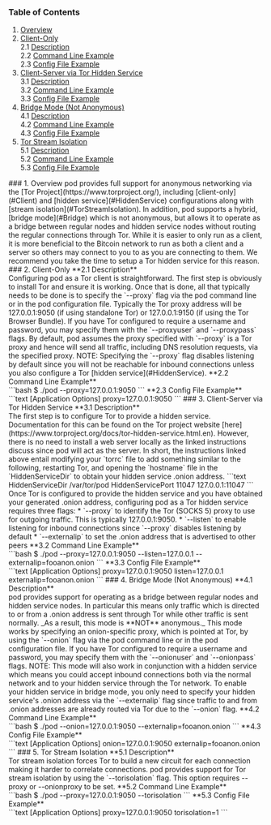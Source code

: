 ### Table of Contents
1. [Overview](#Overview)<br />
2. [Client-Only](#Client)<br />
2.1 [Description](#ClientDescription)<br />
2.2 [Command Line Example](#ClientCLIExample)<br />
2.3 [Config File Example](#ClientConfigFileExample)<br />
3. [Client-Server via Tor Hidden Service](#HiddenService)<br />
3.1 [Description](#HiddenServiceDescription)<br />
3.2 [Command Line Example](#HiddenServiceCLIExample)<br />
3.3 [Config File Example](#HiddenServiceConfigFileExample)<br />
4. [Bridge Mode (Not Anonymous)](#Bridge)<br />
4.1 [Description](#BridgeDescription)<br />
4.2 [Command Line Example](#BridgeCLIExample)<br />
4.3 [Config File Example](#BridgeConfigFileExample)<br />
5. [Tor Stream Isolation](#TorStreamIsolation)<br />
5.1 [Description](#TorStreamIsolationDescription)<br />
5.2 [Command Line Example](#TorStreamIsolationCLIExample)<br />
5.3 [Config File Example](#TorStreamIsolationFileExample)<br />
<a name="Overview" />
### 1. Overview
pod provides full support for anonymous networking via the
[Tor Project](https://www.torproject.org/), including [client-only](#Client)
and [hidden service](#HiddenService) configurations along with
[stream isolation](#TorStreamIsolation).  In addition, pod supports a hybrid,
[bridge mode](#Bridge) which is not anonymous, but allows it to operate as a
bridge between regular nodes and hidden service nodes without routing the
regular connections through Tor.
While it is easier to only run as a client, it is more beneficial to the Bitcoin
network to run as both a client and a server so others may connect to you to as
you are connecting to them.  We recommend you take the time to setup a Tor
hidden service for this reason.
<a name="Client" />
### 2. Client-Only
<a name="ClientDescription" />
**2.1 Description**<br />
Configuring pod as a Tor client is straightforward.  The first step is
obviously to install Tor and ensure it is working. Once that is done, all that
typically needs to be done is to specify the `--proxy` flag via the pod command
line or in the pod configuration file.  Typically the Tor proxy address will be
127.0.0.1:9050 (if using standalone Tor) or 127.0.0.1:9150 (if using the Tor
Browser Bundle).  If you have Tor configured to require a username and password,
you may specify them with the `--proxyuser` and `--proxypass` flags.
By default, pod assumes the proxy specified with `--proxy` is a Tor proxy and
hence will send all traffic, including DNS resolution requests, via the
specified proxy.
NOTE: Specifying the `--proxy` flag disables listening by default since you will
not be reachable for inbound connections unless you also configure a Tor
[hidden service](#HiddenService).
<a name="ClientCLIExample" />
**2.2 Command Line Example**<br />
```bash
$ ./pod --proxy=127.0.0.1:9050
```
<a name="ClientConfigFileExample" />
**2.3 Config File Example**<br />
```text
[Application Options]
proxy=127.0.0.1:9050
```
<a name="HiddenService" />
### 3. Client-Server via Tor Hidden Service
<a name="HiddenServiceDescription" />
**3.1 Description**<br />
The first step is to configure Tor to provide a hidden service.  Documentation
for this can be found on the Tor project website
[here](https://www.torproject.org/docs/tor-hidden-service.html.en).  However,
there is no need to install a web server locally as the linked instructions
discuss since pod will act as the server.
In short, the instructions linked above entail modifying your `torrc` file to
add something similar to the following, restarting Tor, and opening the
`hostname` file in the `HiddenServiceDir` to obtain your hidden service .onion
address.
```text
HiddenServiceDir /var/tor/pod
HiddenServicePort 11047 127.0.0.1:11047
```
Once Tor is configured to provide the hidden service and you have obtained your
generated .onion address, configuring pod as a Tor hidden service requires
three flags:
* `--proxy` to identify the Tor (SOCKS 5) proxy to use for outgoing traffic.
  This is typically 127.0.0.1:9050.
* `--listen` to enable listening for inbound connections since `--proxy`
  disables listening by default
* `--externalip` to set the .onion address that is advertised to other peers
<a name="HiddenServiceCLIExample" />
**3.2 Command Line Example**<br />
```bash
$ ./pod --proxy=127.0.0.1:9050 --listen=127.0.0.1 --externalip=fooanon.onion
```
<a name="HiddenServiceConfigFileExample" />
**3.3 Config File Example**<br />
```text
[Application Options]
proxy=127.0.0.1:9050
listen=127.0.0.1
externalip=fooanon.onion
```
<a name="Bridge" />
### 4. Bridge Mode (Not Anonymous)
<a name="BridgeDescription" />
**4.1 Description**<br />
pod provides support for operating as a bridge between regular nodes and hidden
service nodes.  In particular this means only traffic which is directed to or
from a .onion address is sent through Tor while other traffic is sent normally.
_As a result, this mode is **NOT** anonymous._
This mode works by specifying an onion-specific proxy, which is pointed at Tor,
by using the `--onion` flag via the pod command line or in the pod
configuration file.  If you have Tor configured to require a username and
password, you may specify them with the `--onionuser` and `--onionpass` flags.
NOTE: This mode will also work in conjunction with a hidden service which means
you could accept inbound connections both via the normal network and to your
hidden service through the Tor network.  To enable your hidden service in bridge
mode, you only need to specify your hidden service's .onion address via the
`--externalip` flag since traffic to and from .onion addresses are already
routed via Tor due to the `--onion` flag.
<a name="BridgeCLIExample" />
**4.2 Command Line Example**<br />
```bash
$ ./pod --onion=127.0.0.1:9050 --externalip=fooanon.onion
```
<a name="BridgeConfigFileExample" />
**4.3 Config File Example**<br />
```text
[Application Options]
onion=127.0.0.1:9050
externalip=fooanon.onion
```
<a name="TorStreamIsolation" />
### 5. Tor Stream Isolation
<a name="TorStreamIsolationDescription" />
**5.1 Description**<br />
Tor stream isolation forces Tor to build a new circuit for each connection
making it harder to correlate connections.
pod provides support for Tor stream isolation by using the `--torisolation`
flag.  This option requires --proxy or --onionproxy to be set.
<a name="TorStreamIsolationCLIExample" />
**5.2 Command Line Example**<br />
```bash
$ ./pod --proxy=127.0.0.1:9050 --torisolation
```
<a name="TorStreamIsolationFileExample" />
**5.3 Config File Example**<br />
```text
[Application Options]
proxy=127.0.0.1:9050
torisolation=1
```
